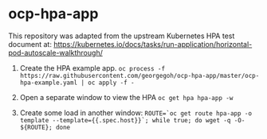 # ocp-hpa-app

This repository was adapted from the upstream Kubernetes HPA test document at:
https://kubernetes.io/docs/tasks/run-application/horizontal-pod-autoscale-walkthrough/

1. Create the HPA example app.
```oc process -f https://raw.githubusercontent.com/georgegoh/ocp-hpa-app/master/ocp-hpa-example.yaml | oc apply -f -```

2. Open a separate window to view the HPA
```oc get hpa hpa-app -w```

3. Create some load in another window:
```ROUTE=`oc get route hpa-app -o template --template={{.spec.host}}`; while true; do wget -q -O- ${ROUTE}; done```
